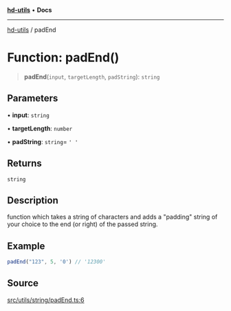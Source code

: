 [**hd-utils**](../README.md) • **Docs**

***

[hd-utils](../globals.md) / padEnd

# Function: padEnd()

> **padEnd**(`input`, `targetLength`, `padString`): `string`

## Parameters

• **input**: `string`

• **targetLength**: `number`

• **padString**: `string`= `' '`

## Returns

`string`

## Description

function which takes a string of characters and adds a "padding" string of your choice to the end (or right) of the passed string.

## Example

```ts
padEnd("123", 5, '0') // '12300'
```

## Source

[src/utils/string/padEnd.ts:6](https://github.com/AhmadHddad/h-utils/blob/8e9e542f98b1a43a336ce585dc8666b21b0e894d/src/utils/string/padEnd.ts#L6)
